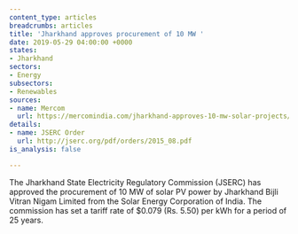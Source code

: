 ```yaml
---
content_type: articles
breadcrumbs: articles
title: 'Jharkhand approves procurement of 10 MW '
date: 2019-05-29 04:00:00 +0000
states:
- Jharkhand
sectors:
- Energy
subsectors:
- Renewables
sources:
- name: Mercom
  url: https://mercomindia.com/jharkhand-approves-10-mw-solar-projects/
details:
- name: JSERC Order
  url: http://jserc.org/pdf/orders/2015_08.pdf
is_analysis: false

---
```

The Jharkhand State Electricity Regulatory Commission (JSERC) has approved the procurement of 10 MW of solar PV power by Jharkhand Bijli Vitran Nigam Limited from the Solar Energy Corporation of India. The commission has set a tariff rate of $0.079 (Rs. 5.50) per kWh for a period of 25 years.